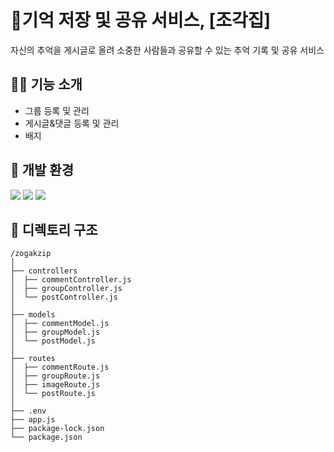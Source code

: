 # 🌌기억 저장 및 공유 서비스, [조각집]
자신의 추억을 게시글로 올려 소중한 사람들과 공유할 수 있는 추억 기록 및 공유 서비스

## 👩‍💻 기능 소개
- 그룹 등록 및 관리
- 게시글&댓글 등록 및 관리
- 배지

## 🔧 개발 환경
<div>
	<img src="https://img.shields.io/badge/node.js-6DA55F?style=for-the-badge&logo=node.js&logoColor=white">
  <img src="https://img.shields.io/badge/express.js-%23404d59.svg?style=for-the-badge&logo=express&logoColor=%2361DAFB">
  <img src="https://img.shields.io/badge/MongoDB-%234ea94b.svg?style=for-the-badge&logo=mongodb&logoColor=white">
</div>

## 📜 디렉토리 구조
```
/zogakzip
│
├── controllers
│  ├── commentController.js
│  ├── groupController.js
│  └── postController.js
│
├── models
│  ├── commentModel.js
│  ├── groupModel.js
│  └── postModel.js
│
├── routes
│  ├── commentRoute.js
│  ├── groupRoute.js
│  ├── imageRoute.js
│  └── postRoute.js
│
├── .env
├── app.js
├── package-lock.json
└── package.json
```
